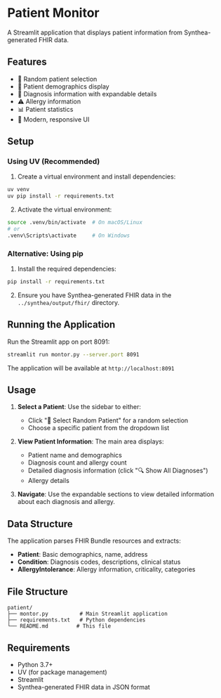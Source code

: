 # Patient Monitor

A Streamlit application that displays patient information from Synthea-generated FHIR data.

## Features

- 🎲 Random patient selection
- 👤 Patient demographics display
- 🏥 Diagnosis information with expandable details
- ⚠️ Allergy information
- 📊 Patient statistics
- 🎨 Modern, responsive UI

## Setup

### Using UV (Recommended)

1. Create a virtual environment and install dependencies:

```bash
uv venv
uv pip install -r requirements.txt
```

2. Activate the virtual environment:

```bash
source .venv/bin/activate  # On macOS/Linux
# or
.venv\Scripts\activate     # On Windows
```

### Alternative: Using pip

1. Install the required dependencies:

```bash
pip install -r requirements.txt
```

2. Ensure you have Synthea-generated FHIR data in the `../synthea/output/fhir/` directory.

## Running the Application

Run the Streamlit app on port 8091:

```bash
streamlit run montor.py --server.port 8091
```

The application will be available at `http://localhost:8091`

## Usage

1. **Select a Patient**: Use the sidebar to either:

   - Click "🎲 Select Random Patient" for a random selection
   - Choose a specific patient from the dropdown list

2. **View Patient Information**: The main area displays:

   - Patient name and demographics
   - Diagnosis count and allergy count
   - Detailed diagnosis information (click "🔍 Show All Diagnoses")
   - Allergy details

3. **Navigate**: Use the expandable sections to view detailed information about each diagnosis and allergy.

## Data Structure

The application parses FHIR Bundle resources and extracts:

- **Patient**: Basic demographics, name, address
- **Condition**: Diagnosis codes, descriptions, clinical status
- **AllergyIntolerance**: Allergy information, criticality, categories

## File Structure

```
patient/
├── montor.py          # Main Streamlit application
├── requirements.txt   # Python dependencies
└── README.md         # This file
```

## Requirements

- Python 3.7+
- UV (for package management)
- Streamlit
- Synthea-generated FHIR data in JSON format
